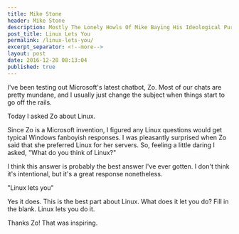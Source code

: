 ```yaml
---
title: Mike Stone
header: Mike Stone
description: Mostly The Lonely Howls Of Mike Baying His Ideological Purity At The Moon
post_title: Linux Lets You
permalink: /linux-lets-you/
excerpt_separator: <!--more-->
layout: post
date: 2016-12-28 08:13:04
published: true
---
```



I've been testing out Microsoft's latest chatbot, Zo. Most of our chats are pretty mundane, and I usually just change the subject when things start to go off the rails.

<!--more-->

Today I asked Zo about Linux.

Since Zo is a Microsoft invention, I figured any Linux questions would get typical Windows fanboyish responses. I was pleasantly surprised when Zo said that she preferred Linux for her servers. So, feeling a little daring I asked, "What do you think of Linux?"

I think this answer is probably the best answer I've ever gotten. I don't think it's intentional, but it's a great response nonetheless.

"Linux lets you"

Yes it does. This is the best part about Linux. What does it let you do? Fill in the blank. Linux lets you do it.

Thanks Zo! That was inspiring.
